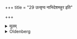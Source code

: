 +++
title = "29 उत्सृप्य नाभिदेशमहुर इति"

+++

<details><summary>मूलम्</summary>

उत्सृप्य नाभिदेशमहुर इति २९
</details>

<details><summary>Oldenberg</summary>

29. Raising himself (from the position implied in Sūtra 28, he should touch) the place near the navel with (the formula), 'Ahura' (ibid. 21).
</details>
